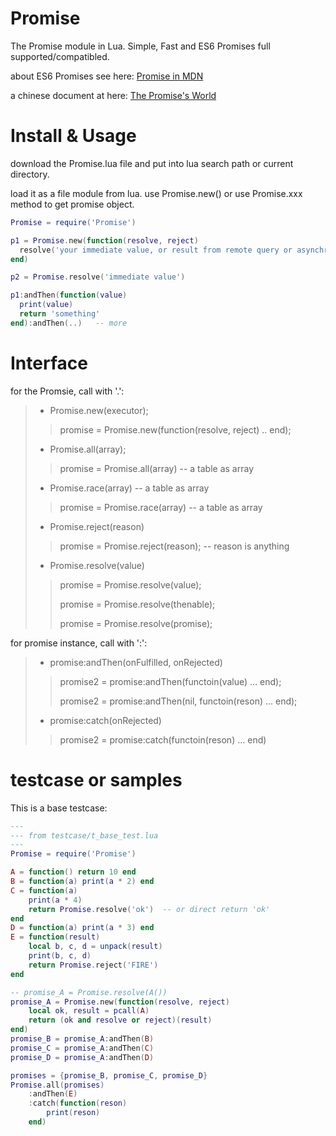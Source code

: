 # Promise
The Promise module in Lua. Simple, Fast and ES6 Promises full supported/compatibled.

about ES6 Promises see here: [Promise in MDN](https://developer.mozilla.org/en-US/docs/Web/JavaScript/Reference/Global_Objects/Promise)

a chinese document at here: [The Promise's World](http://blog.csdn.net/aimingoo/article/details/47401961)

# Install & Usage
download the Promise.lua file and put into lua search path or current directory.

load it as a file module from lua. use Promise.new() or use Promise.xxx method to get promise object.
```lua
Promise = require('Promise')

p1 = Promise.new(function(resolve, reject)
  resolve('your immediate value, or result from remote query or asynchronous call')
end)

p2 = Promise.resolve('immediate value')

p1:andThen(function(value)
  print(value)
  return 'something'
end):andThen(..)   -- more
```

# Interface

for the Promsie, call with '.':

> - Promise.new(executor);
>>promise = Promise.new(function(resolve, reject) .. end);
>
> - Promise.all(array);
>>promise = Promise.all(array)	-- a table as array
>
> - Promise.race(array)	-- a table as array
>>promise = Promise.race(array)	-- a table as array
>
> - Promise.reject(reason)
>>promise = Promise.reject(reason);	-- reason is anything
>
> - Promise.resolve(value)
>>promise = Promise.resolve(value);
>>
>>promise = Promise.resolve(thenable);
>>
>>promise = Promise.resolve(promise);

for promise instance, call with ':':
> - promise:andThen(onFulfilled, onRejected)
>>promise2 = promise:andThen(functoin(value) ... end);
>>
>>promise2 = promise:andThen(nil, functoin(reson) ... end);
>>
>
> - promise:catch(onRejected)
>>promise2 = promise:catch(functoin(reson) ... end)


# testcase or samples
This is a base testcase:
```lua
---
--- from testcase/t_base_test.lua
---
Promise = require('Promise')

A = function() return 10 end
B = function(a) print(a * 2) end
C = function(a)
	print(a * 4)
	return Promise.resolve('ok')  -- or direct return 'ok'
end
D = function(a) print(a * 3) end
E = function(result)
	local b, c, d = unpack(result)
	print(b, c, d)
	return Promise.reject('FIRE')
end

-- promise_A = Promise.resolve(A())
promise_A = Promise.new(function(resolve, reject)
	local ok, result = pcall(A)
	return (ok and resolve or reject)(result)
end)
promise_B = promise_A:andThen(B)
promise_C = promise_A:andThen(C)
promise_D = promise_A:andThen(D)

promises = {promise_B, promise_C, promise_D}
Promise.all(promises)
	:andThen(E)
	:catch(function(reson)
		print(reson)
	end)
```
